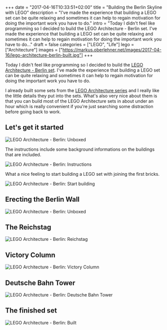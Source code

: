 +++
date = "2017-04-16T10:33:51+02:00"
title = "Building the Berlin Skyline with LEGO"
description = "I've made the experience that building a LEGO set can be quite relaxing and sometimes it can help to regain motivation for doing the important work you have to do."
intro = "Today I didn't feel like programming so I decided to build the LEGO Architecture - Berlin set. I've made the experience that building a LEGO set can be quite relaxing and sometimes it can help to regain motivation for doing the important work you have to do..."
draft = false
categories = ["LEGO", "Life"]
lego = ["Architecture"]
images = ["https://markus.oberlehner.net/images/2017-04-16/lego-architecture-berlin-built.jpg"]
+++

Today I didn't feel like programming so I decided to build the [LEGO Architecture - Berlin set](http://amzn.to/2ozUx4Q). I've made the experience that building a LEGO set can be quite relaxing and sometimes it can help to regain motivation for doing the important work you have to do.

I already built some sets from the [LEGO Architecture series](http://amzn.to/2oA24km) and I really like the little details they put into the sets. What's also very nice about them is that you can build most of the LEGO Architecture sets in about under an hour which is really convenient if you're just searching some distraction before going back to work.

## Let's get it started
![LEGO Architecture - Berlin: Unboxed](/images/2017-04-16/lego-architecture-berlin-unboxed.jpg)

The instructions include some background informations on the buildings that are included.

![LEGO Architecture - Berlin: Instructions](/images/2017-04-16/lego-architecture-berlin-instructions.jpg)

What a nice feeling to start building a LEGO set with joining the first bricks.

![LEGO Architecture - Berlin: Start building](/images/2017-04-16/lego-architecture-berlin-building.jpg)

## Erecting the Berlin Wall

![LEGO Architecture - Berlin: Unboxed](/images/2017-04-16/lego-architecture-berlin-wall.jpg)

## The Reichstag

![LEGO Architecture - Berlin: Reichstag](/images/2017-04-16/lego-architecture-berlin-reichstag.jpg)

## Victory Column

![LEGO Architecture - Berlin: Victory Column](/images/2017-04-16/lego-architecture-berlin-victory-column.jpg)

## Deutsche Bahn Tower

![LEGO Architecture - Berlin: Deutsche Bahn Tower](/images/2017-04-16/lego-architecture-berlin-deutsche-bahn-tower.jpg)

## The finished set

![LEGO Architecture - Berlin: Built](/images/2017-04-16/lego-architecture-berlin-built.jpg)
